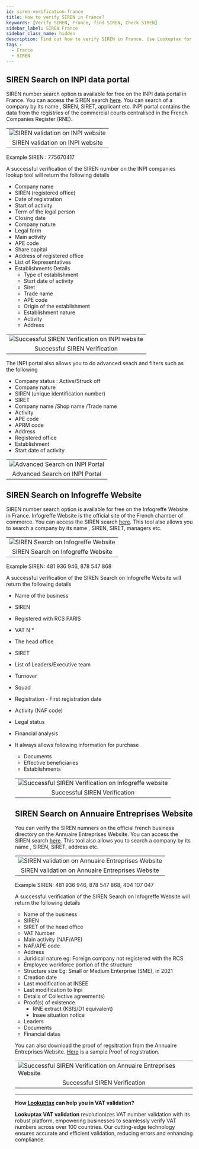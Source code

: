 ```yaml
---
id: siren-verification-france
title: How to verify SIREN in France?
keywords: [Verify SIREN, France, find SIREN, Check SIREN]
sidebar_label: SIREN France
sidebar_class_name: hidden
description: Find out how to verify SIREN in France. Use Lookuptax for hassle-free validation of SIREN in France.
tags : 
  - France
  - SIREN
---
```


## SIREN Search on INPI data portal


SIREN number search option is available for free on the INPI data portal in France. You can access the SIREN search [here](https://data.inpi.fr/). You can search of a company by its name , SIREN, SIRET, applicant etc. INPI portal contains the data from the registries of the commercial courts centralised in the French Companies Register (RNE).


<table align="center" border="0px" border-color="#dedede"><tr><td>
  <img src="/docs/img/verify/siren-france.PNG" alt="SIREN validation on INPI website" title="SIREN validation on INPI website"/>
  </td></tr>
  <tr><td align="center">SIREN validation on INPI website</td></tr>
</table>


Example SIREN : 775670417

A successful verification of the SIREN number on the INPI companies lookup tool will return the following details

* Company name
* SIREN (registered office)
* Date of registration
* Start of activity
* Term of the legal person
* Closing date
* Company nature
* Legal form
* Main activity
* APE code
* Share capital
* Address of registered office
* List of Representatives
* Establishments Details
  * Type of establishment
  * Start date of activity
  * Siret
  * Trade name
  * APE code
  * Origin of the establishment
  * Establishment nature
  * Activity
  * Address


<table align="center" border="0px" border-color="#dedede"><tr><td>
  <img src="/docs/img/verify/siren-details-france.PNG" alt="Successful SIREN Verification on INPI website" title="Successful SIREN Verification on INPI website"/>
  </td></tr>
  <tr><td align="center">Successful SIREN Verification</td></tr>
</table>


The INPI portal also allows you to do advanced seach and filters such as the following
* Company status : Active/Struck off
* Company nature
* SIREN (unique identification number)
* SIRET
* Company name /Shop name /Trade name
* Activity
* APE code
* APRM code
* Address
* Registered office
* Establishment
* Start date of activity

<table align="center" border="0px" border-color="#dedede"><tr><td>
  <img src="/docs/img/verify/advanced-search-inpi.PNG" alt="Advanced Search on INPI Portal" title="Advanced Search on INPI Portal"/>
  </td></tr>
  <tr><td align="center">Advanced Search on INPI Portal</td></tr>
</table>


## SIREN Search on Infogreffe Website


SIREN number search option is available for free on the Infogreffe Website in France. Infogreffe Website is the official site of the French chamber of commerce. You can access the SIREN search [here](https://www.infogreffe.fr/). This tool also allows you to search a company by its name , SIREN, SIRET, managers etc.


<table align="center" border="0px" border-color="#dedede"><tr><td>
  <img src="/docs/img/verify/infogreffe-france.PNG" alt="SIREN Search on Infogreffe Website" title="SIREN Search on Infogreffe Website"/>
  </td></tr>
  <tr><td align="center">SIREN Search on Infogreffe Website</td></tr>
</table>

Example SIREN: 481 936 946, 878 547 868

A successful verification of the SIREN Search on Infogreffe Website will return the following details

* Name of the business
* SIREN
* Registered with RCS PARIS
* VAT N °
* The head office
* SIRET
* List of Leaders/Executive team
* Turnover
* Squad
* Registration - First registration date
* Activity (NAF code)
* Legal status
* Financial analysis
* It always allows following information for purchase
  * Documents
  * Effective beneficiaries
  * Establishments


  <table align="center" border="0px" border-color="#dedede"><tr><td>
  <img src="/docs/img/verify/infogreffe-details-france.PNG" alt="Successful SIREN Verification on Infogreffe website" title="Successful SIREN Verification on Infogreffe website"/>
  </td></tr>
  <tr><td align="center">Successful SIREN Verification</td></tr>
</table>


## SIREN Search on Annuaire Entreprises Website

You can verify the SIREN numners on the official french business directory on the Annuaire Entreprises Website. You can access the SIREN search [here](https://annuaire-entreprises.data.gouv.fr/). This tool also allows you to search a company by its name , SIREN, SIRET, address etc.

<table align="center" border="0px" border-color="#dedede"><tr><td>
  <img src="/docs/img/verify/annuaire-entreprises-france.PNG" alt="SIREN validation on Annuaire Entreprises Website" title="SIREN validation on Annuaire Entreprises Website"/>
  </td></tr>
  <tr><td align="center">SIREN validation on Annuaire Entreprises Website</td></tr>
</table>

Example SIREN: 481 936 946, 878 547 868, 404 107 047

A successful verification of the SIREN Search on Infogreffe Website will return the following details


* Name of the business
* SIREN
* SIRET of the head office
* VAT Number 
* Main activity (NAF/APE)
* NAF/APE code
* Address 
* Juridical nature eg: Foreign company not registered with the RCS
* Employee workforce portion of the structure
* Structure size Eg: Small or Medium Enterprise (SME), in 2021
* Creation date
* Last modification at INSEE
* Last modification to Inpi
* Details of Collective agreements)
* Proof(s) of existence
  * RNE extract (KBIS/D1 equivalent)
  * Insee situation notice
* Leaders
* Documents
* Financial datas

You can also download the proof of regsitration from the Annuaire Entreprises Website. [Here](/files/extrait_immatriculation_inpi_404107047.pdf) is a sample Proof of registration.

 <table align="center" border="0px" border-color="#dedede"><tr><td>
  <img src="/docs/img/verify/annuaire-entreprises-details-france.PNG" alt="Successful SIREN Verification on Annuaire Entreprises Website" title="Successful SIREN Verification on Annuaire Entreprises Website"/>
  </td></tr>
  <tr><td align="center">Successful SIREN Verification</td></tr>
</table>


----
**How [Lookuptax](https://lookuptax.com/) can help you in VAT validation?**

**Lookuptax VAT validation** revolutionizes VAT number validation with its robust platform, empowering businesses to seamlessly verify VAT numbers across over 100 countries. Our cutting-edge technology ensures accurate and efficient validation, reducing errors and enhancing compliance.

